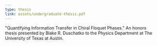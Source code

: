 ```yaml
---
type: thesis
link: assets/undergraduate-thesis.pdf
---
```


"Quantifying Information Transfer in Chiral Floquet Phases." An honors thesis presented by Blake R. Duschatko to the Physics Department at The University of Texas at Austin.
